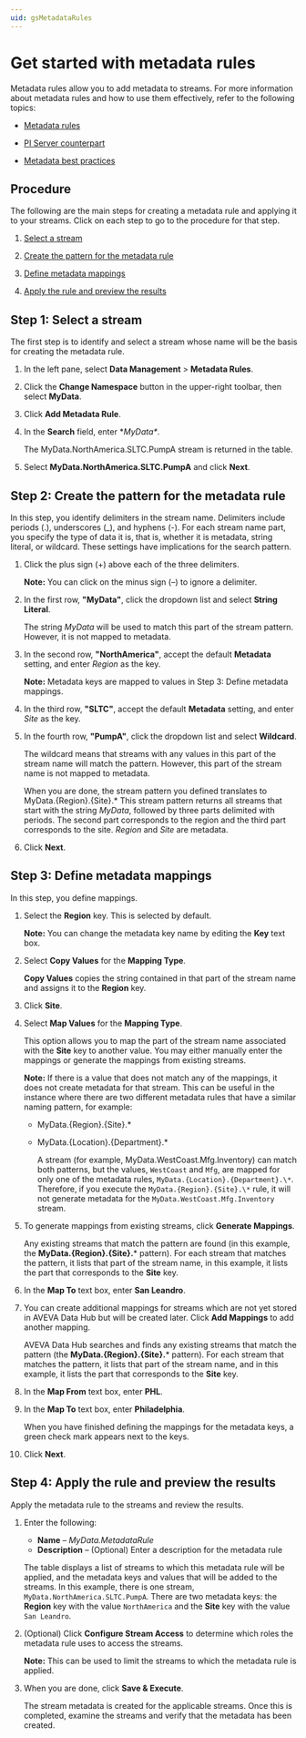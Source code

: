 ```yaml
---
uid: gsMetadataRules
---
```


# Get started with metadata rules

Metadata rules allow you to add metadata to streams. For more information about metadata rules and how to use them effectively, refer to the following topics:

- [Metadata rules](xref:ccMetadataRules)

- [PI Server counterpart](xref:ccMetadataRules#pi-server-counterpart)

- [Metadata best practices](xref:ccMetadataRules#metadata-best-practices)

## Procedure

 The following are the main steps for creating a metadata rule and applying it to your streams. Click on each step to go to the procedure for that step. 

1. [Select a stream](#step-1)

2. [Create the pattern for the metadata rule](#step-2)

3. [Define metadata mappings](#step-3)

4. [Apply the rule and preview the results](#step-4)

<!-- Writer's Comment: You must link the steps above to the sections below using HTML anchors because Markdown does not permit colons in anchor names. -->

## <a name="step-1"></a>Step 1: Select a stream

The first step is to identify and select a stream whose name will be the basis for creating the metadata rule.

1. In the left pane, select **Data Management** > **Metadata Rules**.

1. Click the **Change Namespace** button in the upper-right toolbar, then select **MyData**.

1. Click **Add Metadata Rule**.

1. In the **Search** field, enter \**MyData\**.

   The MyData.NorthAmerica.SLTC.PumpA stream is returned in the table.

1. Select **MyData.NorthAmerica.SLTC.PumpA** and click **Next**. 

## <a name="step-2"></a>Step 2: Create the pattern for the metadata rule

In this step, you identify delimiters in the stream name. Delimiters include periods (.), underscores (_), and hyphens (-). For each stream name part, you specify the type of data it is, that is, whether it is metadata, string literal, or wildcard. These settings have implications for the search pattern.

1. Click the plus sign (+) above each of the three delimiters.

   **Note:** You can click on the minus sign (&ndash;) to ignore a delimiter.

1. In the first row, **"MyData"**, click the dropdown list and select **String Literal**.

   The string *MyData* will be used to match this part of the stream pattern. However, it is not mapped to metadata.

1. In the second row, **"NorthAmerica"**, accept the default **Metadata** setting, and enter *Region* as the key.

   **Note:** Metadata keys are mapped to values in Step 3: Define metadata mappings.

1. In the third row, **"SLTC"**, accept the default **Metadata** setting, and enter *Site* as the key.

1. In the fourth row, **"PumpA"**, click the dropdown list and select **Wildcard**.

   The wildcard means that streams with any values in this part of the stream name will match the pattern. However, this part of the stream name is not mapped to metadata.

   When you are done, the stream pattern you defined translates to MyData.{Region}.{Site}.* This stream pattern returns all streams that start with the string *MyData*, followed by three parts delimited with periods. The second part corresponds to the region and the third part corresponds to the site. *Region* and *Site* are metadata.
  
1. Click **Next**. 

## <a name="step-3"></a>Step 3: Define metadata mappings

In this step, you define mappings. 

1. Select the **Region** key. This is selected by default.

   **Note:** You can change the metadata key name by editing the **Key** text box.

1. Select **Copy Values** for the **Mapping Type**.

   **Copy Values** copies the string contained in that part of the stream name and assigns it to the **Region** key.

1. Click **Site**.

1. Select **Map Values** for the **Mapping Type**.

   This option allows you to map the part of the stream name associated with the **Site** key to another value. You may either manually enter the mappings or generate the mappings from existing streams. 
  
    **Note:** If there is a value that does not match any of the mappings, it does not create metadata for that stream. This can be useful in the instance where there are two different metadata rules that have a similar naming pattern, for example:

   - MyData.{Region}.{Site}.*

   - MyData.{Location}.{Department}.*

     A stream (for example, MyData.WestCoast.Mfg.Inventory) can match both patterns, but the values, `WestCoast` and `Mfg`, are mapped for only one of the metadata rules, `MyData.{Location}.{Department}.\*`. Therefore, if you execute the `MyData.{Region}.{Site}.\*` rule, it will not generate metadata for the `MyData.WestCoast.Mfg.Inventory` stream.

1. To generate mappings from existing streams, click **Generate Mappings**.

   Any existing streams that match the pattern are found (in this example, the **MyData.{Region}.{Site}.*** pattern). For each stream that matches the pattern, it lists that part of the stream name, in this example, it lists the part that corresponds to the **Site** key.
   
1. In the **Map To** text box, enter **San Leandro**. 

1. You can create additional mappings for streams which are not yet stored in AVEVA Data Hub but will be created later. Click **Add Mappings** to add another mapping.

   AVEVA Data Hub searches and finds any existing streams that match the pattern (the **MyData.{Region}.{Site}.*** pattern). For each stream that matches the pattern, it lists that part of the stream name, and in this example, it lists the part that corresponds to the **Site** key.
   
1. In the **Map From** text box, enter **PHL**. 

1. In the **Map To** text box, enter **Philadelphia**.

   When you have finished defining the mappings for the metadata keys, a green check mark appears next to the keys.

1. Click **Next**.

## <a name="step-4"></a>Step 4: Apply the rule and preview the results

Apply the metadata rule to the streams and review the results. 

1. Enter the following:

   - **Name** &ndash; *MyData.MetadataRule*
   - **Description** &ndash; (Optional) Enter a description for the metadata rule

   The table displays a list of streams to which this metadata rule will be applied, and the metadata keys and values that will be added to the streams. In this example, there is one stream, `MyData.NorthAmerica.SLTC.PumpA`. There are two metadata keys: the **Region** key with the value `NorthAmerica` and the **Site** key with the value `San Leandro`.

   <!-- I'd like to include a screen capture of this, but I'm not able to get to the preview page. I get an error: Failed to Load Preview There was an error loading the preview from the server This is due to a bug 216457.-->

1. (Optional) Click **Configure Stream Access** to determine which roles the metadata rule uses to access the streams. 

   **Note:** This can be used to limit the streams to which the metadata rule is applied.

1. When you are done, click **Save & Execute**.

   The stream metadata is created for the applicable streams. Once this is completed, examine the streams and verify that the metadata has been created. 
